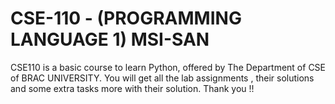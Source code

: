 # CSE-110 - (PROGRAMMING LANGUAGE 1) MSI-SAN

CSE110 is a basic course to learn Python, offered by The Department of CSE of BRAC UNIVERSITY.
You will get all the lab assignments , their solutions and some extra tasks more with their solution.
Thank you !!

